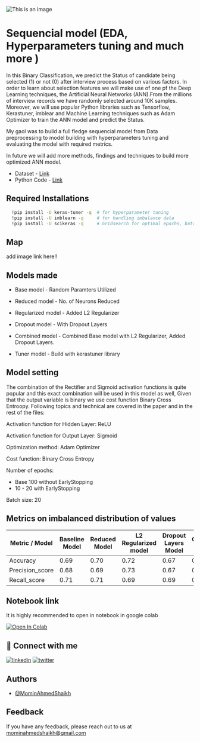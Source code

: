 ![This is an image](https://media1.giphy.com/media/wp0PWXANZck7BHr0TF/giphy.gif)
# Sequencial model (EDA, Hyperparameters tuning and much more )

In this Binary Classification, we predict the Status of candidate being selected (1) or not (0) after interview process based on various factors. In order to learn about selection features we will make use of one pf the Deep Learning techniques, the Artificial Neural Networks (ANN).From the millions of interview records we have randomly selected around 10K samples. Moreover, we will use popular Python libraries such as Tensorflow, Kerastuner, imblear and Machine Learning techniques such as Adam Optimizer to train the ANN model and predict the Status.

My gaol was to build a full fledge sequencial model from Data preprocessing to model building with hyperparameters tuning and evaluating the model with required metrics.

In future we will add more methods, findings and techniques to build more optimized ANN model.

- Dataset - [Link](https://github.com/MominAhmedShaikh/Artificial-neural-netwrok-ANN-/tree/main/dataset)
- Python Code - [Link](https://github.com/MominAhmedShaikh/Artificial-neural-netwrok-ANN-/blob/main/ANN_model.ipynb)
## Required Installations


```bash
  !pip install -U keras-tuner -q  # for hyperparameter tuning
  !pip install -U imblearn -q     # for handling imbalance data
  !pip install -U scikeras -q     # Gridsearch for optimal epochs, batch size and much more
```
    
## Map

add image link here!!


## Models made

- Base model - Random Paramters Utilized

- Reduced model - No. of Neurons Reduced

- Regularized model - Added L2 Regularizer

- Dropout model - With Dropout Layers

- Combined model - Combined Base model with L2 Regularizer, Added Dropout Layers.

- Tuner model - Build with kerastuner library



## Model setting

The combination of the Rectifier and Sigmoid activation functions is quite popular and this exact combination will be used in this model as well, Given that the output variable is binary we use cost function Binary Cross Entroopy. Following topics and technical are covered in the paper and in the rest of the files:

Activation function for Hidden Layer: ReLU

Activation function for Output Layer: Sigmoid

Optimization method: Adam Optimizer

Cost function: Binary Cross Entropy

Number of epochs: 
 - Base 100 without EarlyStopping
 - 10 - 20 with EarlyStopping

Batch size: 20




## Metrics on imbalanced distribution of values


| Metric / Model| Baseline Model | Reduced Model | L2 Regularized model | Dropout Layers Model | Combined Model |
| --------------| ---------------| ------------  | --------------------| -----------------    |------------- |
| Accuracy      |0.69            |0.70           | 0.72                 | 0.67                 | 0.71           |
|Precision_score|0.68            |0.69           | 0.73                 | 0.67                 | 0.72           |
|Recall_score   |0.71            |0.71           | 0.69                 | 0.69                 | 0.69           |




## Notebook link
It is highly recommended to open in notebook in google colab

[![Open In Colab](https://colab.research.google.com/assets/colab-badge.svg)](https://colab.research.google.com/github/MominAhmedShaikh/Artificial-neural-netwrok-ANN-/blob/main/ANN_model.ipynb)

## 🔗 Connect with me
[![linkedin](https://img.shields.io/badge/linkedin-0A66C2?style=for-the-badge&logo=linkedin&logoColor=white)](https://www.linkedin.com/in/momin-ahmed-shaikh/)
[![twitter](https://img.shields.io/badge/twitter-1DA1F2?style=for-the-badge&logo=twitter&logoColor=white)](https://twitter.com/iammomin139)


## Authors

- [@MominAhmedShaikh](https://github.com/MominAhmedShaikh)


## Feedback

If you have any feedback, please reach out to us at mominahmedshaikh@gmail.com

